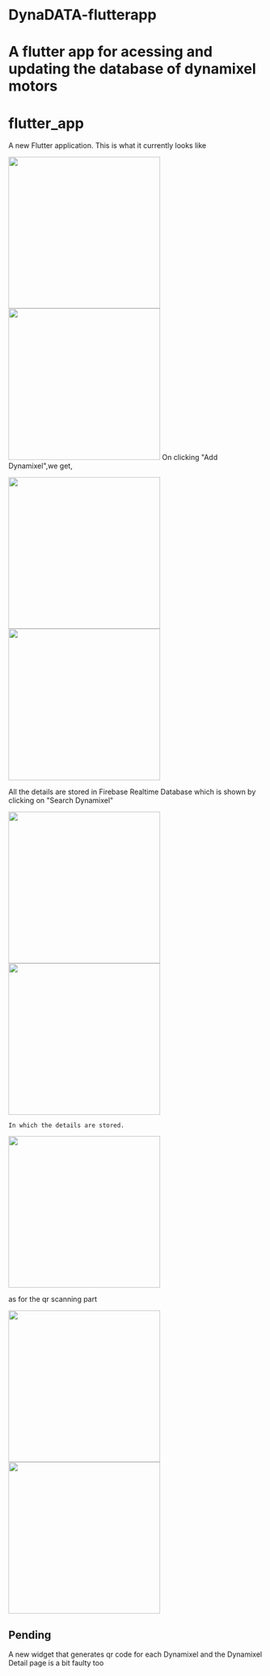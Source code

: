 # DynaDATA-flutterapp
A flutter app for acessing and updating the database of dynamixel motors 
=======
# flutter_app

A new Flutter application.
This is what it currently looks like


  <img src="images/Screenshot_1545724023.png" width=300>
  <img src="images/Screenshot_1545724340.png" width=300>
  On clicking "Add Dynamixel",we get,
  
  <p float="left">
  <img src="images/Screenshot_1545724340__02.png" width=300>    
  
  <img src="images/Screenshot_1545724037.png" width=300>
</p>
  
  All the details are stored in Firebase Realtime Database which is shown by clicking on "Search Dynamixel"
  <p float="left">
  <img src="images/Screenshot_1545724340__03.png" width=300>
  
  <img src="images/Screenshot_1545724086.png" width=300>
</p>
  
    In which the details are stored.
    
  <img src="images/Screenshot_1545724188.png" width=300>
  
  as for the qr scanning part 
  <p float="left">
  <img src="images/Screenshot_1545724340__01.png" width=300>
  
  <img src="images/Screenshot_1545724308.png" width=300>
</p>


## Pending
  A new widget that generates qr code for each Dynamixel
   and the Dynamixel Detail page is a bit faulty too 

